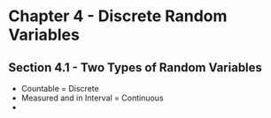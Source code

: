 # Chapter 4 - Discrete Random Variables
## Section 4.1 - Two Types of Random Variables
- Countable = Discrete
- Measured and in Interval = Continuous
- 